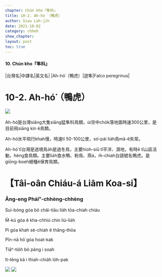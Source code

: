 ```yaml
---
chapter: Chún kho『隼科』
title: 10-2. Ah-hó͘（鴨虎）
author: Siau Lah-jih
date: 2021-10-02
category: chheh
show_chapter: 
layout: post
toc: true
---
```


#### 10. Chún kho『隼科』

|台灣名|中譯名|英文名|
|Ah-hó͘（鴨虎）|遊隼|Falco peregrinus|


# 10-2. Ah-hó͘（鴨虎）


![](../too5/10/10-2-1.Ah-hó͘.jpg)


Ah-hó͘是台灣siāng大隻siāng猛隼科鳥類，ùi空中cho̍k落地面時速300公里，是目前飛siāng kín ê鳥類。

Ah-hó͘水平飛行khah慢，時速tī 50-100公里，só͘-pái lia̍h鳥mā-ē失常。 

Ah-hó͘ tī台灣是過境鳥a̍h是過冬鳥，主要hioh-siū tī平洋、濕地，有時ē tī山區活動，hèng食鳥類。主要lia̍h食水鴨、粉鳥、燕á，m̄-chiah台語號名鴨虎。是giōng-boeh絕種ê保育鳥類。



# 【Tâi-oân Chiáu-á Liām Koa-si】

### **Âng-eng Pháiⁿ-chhèng-chhèng**

Sui-bóng góa bô châi-tiāu lia̍h tōa-chiah chiáu

M̄-kú góa ê kha-chhiú chin liú-lia̍h

Pí góa khah sè-chiah ê thâng-thōa

Pīn-nā hō͘ góa hoat-kak

Tiāⁿ-tio̍h bô pàng i soah

It-tēng kā i thiah-chia̍h lo̍h-pak



![](../too5/10/10-2-3.Ah-hó͘.jpg)
![](../too5/10/10-2-2.Ah-hó͘.jpg)

